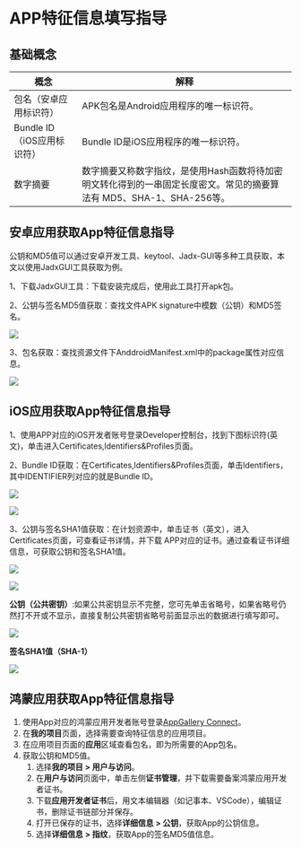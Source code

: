 # APP特征信息填写指导



## 基础概念

| 概念                       | 解释                                                         |
| -------------------------- | ------------------------------------------------------------ |
| 包名（安卓应用标识符）     | APK包名是Android应用程序的唯一标识符。                       |
| Bundle ID（iOS应用标识符） | Bundle ID是iOS应用程序的唯一标识符。                         |
| 数字摘要                   | 数字摘要又称数字指纹，是使用Hash函数将待加密明文转化得到的一串固定长度密文。常见的摘要算法有 MD5、SHA-1、SHA-256等。 |



## 安卓应用获取App特征信息指导

公钥和MD5值可以通过安卓开发工具、keytool、Jadx-GUI等多种工具获取，本文以使用JadxGUI工具获取为例。

1、下载JadxGUI工具：下载安装完成后，使用此工具打开apk包。

2、公钥与签名MD5值获取：查找文件APK signature中模数（公钥）和MD5签名。

![](https://www-s.ucloud.cn/2023/10/3c6b6eccfeb583445a0ae5a227e046f4_1696669586145.jpg)



3、包名获取：查找资源文件下AnddroidManifest.xml中的package属性对应信息。

![](https://www-s.ucloud.cn/2023/10/38d07c145aababdc5bad60091a3d4fbd_1696669828405.jpg)



## iOS应用获取App特征信息指导

1、使用APP对应的iOS开发者账号登录Developer控制台，找到下图标识符(英文)，单击进入Certificates,ldentifiers&Profiles页面。

2、Bundle ID获取：在Certificates,ldentifiers&Profiles页面，单击ldentifiers，其中IDENTIFIER列对应的就是Bundle ID。

![](https://www-s.ucloud.cn/2023/10/170caee1236c76aa8ba9f7c01a78116f_1696669850098.png)

![](https://www-s.ucloud.cn/2023/10/28a5c38b010a2e718401fab6c83f84b8_1696669867387.png)



3、公钥与签名SHA1值获取：在计划资源中，单击证书（英文），进入Certificates页面，可查看证书详情，并下载 APP对应的证书。通过查看证书详细信息，可获取公钥和签名SHA1值。

![](https://www-s.ucloud.cn/2023/10/58df103383e7bf3001a03d4dab43ffb3_1696669882906.png)

![](https://www-s.ucloud.cn/2023/10/5e7b4bb27ab536d2d4a2d0ad49808cbe_1696669898469.png)



**公钥（公共密钥）**:如果公共密钥显示不完整，您可先单击省略号，如果省略号仍然打不开或不显示，直接复制公共密钥省略号前面显示出的数据进行填写即可。

![](https://www-s.ucloud.cn/2023/10/78c5b472758985bc2cd4804e1af519c8_1696669912048.png)



**签名SHA1值（SHA-1）**

![](https://www-s.ucloud.cn/2023/10/b05c7a7bede3c83c1e0a61d7414b58f3_1696669926343.png)



## 鸿蒙应用获取App特征信息指导

1. 使用App对应的鸿蒙应用开发者账号登录[AppGallery Connect](https://developer.huawei.com/consumer/cn/service/josp/agc/index.html#/)。
2. 在**我的项目**页面，选择需要查询特征信息的应用项目。
3. 在应用项目页面的**应用**区域查看包名，即为所需要的App包名。
4. 获取公钥和MD5值。
   1. 选择**我的项目 > 用户与访问**。
   2. 在**用户与访问**页面中，单击左侧**证书管理**，并下载需要备案鸿蒙应用开发者证书。
   3. 下载**应用开发者证书**后，用文本编辑器（如记事本、VSCode），编辑证书，删除证书链部分并保存。
   4. 打开已保存的证书，选择**详细信息 > 公钥**，获取App的公钥信息。
   5. 选择**详细信息 > 指纹**，获取App的签名MD5值信息。
